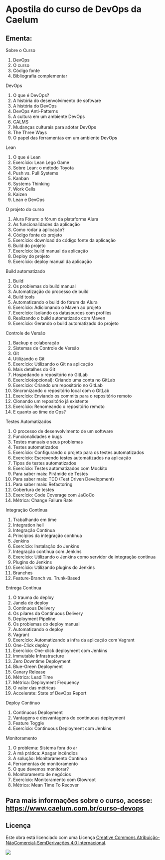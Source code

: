 # Apostila do curso de DevOps da Caelum

## Ementa:

Sobre o Curso
1. DevOps
2. O curso
3. Código fonte
4. Bibliografia complementar

DevOps
1. O que é DevOps?
2. A história do desenvolvimento de software
3. A história do DevOps
4. DevOps Anti-Patterns
5. A cultura em um ambiente DevOps
5. CALMS
6. Mudanças culturais para adotar DevOps
7. The Three Ways
8. O papel das ferramentas em um ambiente DevOps

Lean
1. O que é Lean
2. Exercício: Lean Lego Game
3. Sobre Lean: o método Toyota
4. Push vs. Pull Systems
5. Kanban
6. Systems Thinking
7. Work Cells
8. Kaizen
9. Lean e DevOps

O projeto do curso
1. Alura Fórum: o fórum da plataforma Alura
2. As funcionalidades da aplicação
3. Como rodar a aplicação?
4. Código fonte do projeto
5. Exercício: download do código fonte da aplicação
6. Build do projeto
7. Exercício: build manual da aplicação
8. Deploy do projeto
9. Exercício: deploy manual da aplicação

Build automatizado
1. Build
2. Os problemas do build manual
3. Automatização do processo de build
4. Build tools
5. Automatizando o build do fórum da Alura
6. Exercício: Adicionando o Maven ao projeto
7. Exercício: Isolando os datasources com profiles
8. Realizando o build automatizado com Maven
9. Exercício: Gerando o build automatizado do projeto

Controle de Versão
1. Backup e colaboração
2. Sistemas de Controle de Versão
3. Git
4. Utilizando o Git
5. Exercício: Utilizando o Git na aplicação
6. Mais detalhes do Git
7. Hospedando o repositório no GitLab
8. Exercício(opcional): Criando uma conta no GitLab
9. Exercício: Criando um repositório no GitLab
10. Sincronizando o repositório local com o GitLab
11. Exercício: Enviando os commits para o repositório remoto
12. Clonando um repositório já existente
13. Exercício: Renomeando o repositório remoto
14. E quanto ao time de Ops?

Testes Automatizados
1. O processo de desenvolvimento de um software
2. Funcionalidades e bugs
3. Testes manuais e seus problemas
4. Testes automatizados
5. Exercício: Configurando o projeto para os testes automatizados
6. Exercício: Escrevendo testes automatizados na aplicação
7. Tipos de testes automatizados
8. Exercício: Testes automatizados com Mockito
9. Para saber mais: Pirâmide de Testes
10. Para saber mais: TDD (Test Driven Development)
11. Para saber mais: Refactoring
12. Cobertura de testes
13. Exercício: Code Coverage com JaCoCo
14. Métrica: Change Failure Rate

Integração Contínua
1. Trabalhando em time
2. Integration hell
3. Integração Contínua
4. Princípios da integração contínua
5. Jenkins
6. Exercício: Instalação do Jenkins
7. Integração contínua com Jenkins
8. Exercício: Utilizando o Jenkins como servidor de integração contínua
9. Plugins do Jenkins
10. Exercício: Utilizando plugins do Jenkins
11. Branches
12. Feature-Branch vs. Trunk-Based

Entrega Contínua
1. O trauma do deploy
2. Janela de deploy
3. Continuous Delivery
4. Os pilares da Continuous Delivery
5. Deployment Pipeline
6. Os problemas do deploy manual
7. Automatizando o deploy
8. Vagrant
9. Exercício: Automatizando a infra da aplicação com Vagrant
10. One-Click deploy
11. Exercício: One-click deployment com Jenkins
12. Immutable Infrastructure
13. Zero Downtime Deployment
14. Blue-Green Deployment
15. Canary Release
16. Métrica: Lead Time
17. Métrica: Deployment Frequency
18. O valor das métricas
19. Accelerate: State of DevOps Report

Deploy Contínuo
1. Continuous Deployment
2. Vantagens e desvantagens do continuous deployment
3. Feature Toggle
4. Exercício: Continuous Deployment com Jenkins

Monitoramento
1. O problema: Sistema fora do ar
2. A má prática: Apagar incêndios
3. A solução: Monitoramento Contínuo
4. Ferramentas de monitoramento
5. O que devemos monitorar?
6. Monitoramento de negócios
7. Exercício: Monitoramento com Glowroot
8. Métrica: Mean Time To Recover


## Para mais informações sobre o curso, acesse: https://www.caelum.com.br/curso-devops

## Licença

Este obra está licenciado com uma Licença [Creative Commons Atribuição-NãoComercial-SemDerivações 4.0 Internacional](http://creativecommons.org/licenses/by-nc-nd/4.0/).

![](https://i.creativecommons.org/l/by-nc-nd/4.0/88x31.png)
